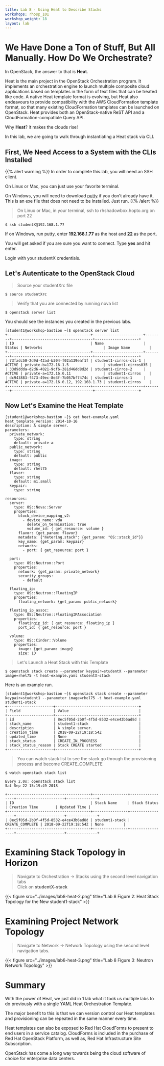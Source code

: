 ```yaml
---
title: Lab 8 - Using Heat to Describe Stacks
workshops: rhosp_101
workshop_weight: 18
layout: lab
---
```


# We Have Done a Ton of Stuff, But All Manually. How Do We Orchestrate?

In OpenStack, the answer to that is **Heat**.

Heat is the main project in the OpenStack Orchestration program. It implements an orchestration engine to launch multiple composite cloud applications based on templates in the form of text files that can be treated like code. A native Heat template format is evolving, but Heat also endeavours to provide compatibility with the AWS CloudFormation template format, so that many existing CloudFormation templates can be launched on OpenStack. Heat provides both an OpenStack-native ReST API and a CloudFormation-compatible Query API.

Why **Heat**? It makes the clouds rise!

In this lab, we are going to walk through instantiating a Heat stack via CLI.

## First, We Need Access to a System with the CLIs Installed

{{% alert warning %}}
In order to complete this lab, you will need an SSH client.

On Linux or Mac, you can just use your favorite terminal.

On Windows, you will need to download [putty](https://the.earth.li/~sgtatham/putty/latest/w64/putty.exe) if you don't already have it. This is an exe file that does not need to be installed. Just run.
{{% /alert %}}

> On Linux or Mac, in your terminal, ssh to rhshadowbox.hopto.org on port 22

```
$ ssh studentX@192.168.1.77
```

If on Windows, run putty, enter **192.168.1.77** as the host and **22** as the port.

You will get asked if you are sure you want to connect. Type **yes** and hit enter.

Login with your studentX credentials.

## Let's Autenticate to the OpenStack Cloud

> Source your studentXrc file

```
$ source studentXrc
```

> Verify that you are connected by running nova list

```
$ openstack server list
```

You should see the instances you created in the previous labs.

```
[student1@workshop-bastion ~]$ openstack server list
+--------------------------------------+-----------------------+--------+-------------------------------------+--------------------+
| ID                                   | Name                  | Status | Networks                            | Image Name         |
+--------------------------------------+-----------------------+--------+-------------------------------------+--------------------+
| 73fadc50-2d9d-42ad-b304-f02a139eaf1f | student1-cirros-cli-1 | ACTIVE | private-b=172.16.1.5                | student1-cirros035 |
| 33d9ddda-d2d6-4021-9cf6-381d46dd8d2d | student1-cirros-2     | ACTIVE | private-a=172.16.0.11               | student1-cirros    |
| dc943883-f473-49ec-8e3f-7b057bf7474c | student1-cirros-1     | ACTIVE | private-a=172.16.0.12, 192.168.1.73 | student1-cirros    |
+--------------------------------------+-----------------------+--------+-------------------------------------+--------------------+
```

## Now Let's Examine the Heat Template

```
[student1@workshop-bastion ~]$ cat heat-example.yaml 
heat_template_version: 2014-10-16  
description: A simple server.  
parameters:
  private_network:
    type: string
    default: private-a
  public_network:
    type: string
    default: public
  image:
    type: string
    default: rhel75
  flavor:
    type: string
    default: m1.small
  keypair:
    type: string

resources:  
  server:
    type: OS::Nova::Server
    properties:
      block_device_mapping_v2:
        - device_name: vda
          delete_on_termination: true
          volume_id: { get_resource: volume }
      flavor: {get_param: flavor}
      metadata: {"metering.stack": {get_param: "OS::stack_id"}}
      key_name: {get_param: keypair}
      networks:
        - port: { get_resource: port }

  port:
    type: OS::Neutron::Port
    properties:
      network: {get_param: private_network}
      security_groups:
        - default

  floating_ip:
    type: OS::Neutron::FloatingIP
    properties:
      floating_network: {get_param: public_network}

  floating_ip_assoc:
    type: OS::Neutron::FloatingIPAssociation
    properties:
      floatingip_id: { get_resource: floating_ip }
      port_id: { get_resource: port }

  volume:
    type: OS::Cinder::Volume
    properties:
      image: {get_param: image}
      size: 10
```

> Let's Launch a Heat Stack with this Template

```
$ openstack stack create --parameter keypair=studentX --parameter image=rhel75 -t heat-example.yaml studentX-stack
```

Here is an example run.
```
[student1@workshop-bastion ~]$ openstack stack create --parameter keypair=student1 --parameter image=rhel75 -t heat-example.yaml student1-stack
+---------------------+--------------------------------------+
| Field               | Value                                |
+---------------------+--------------------------------------+
| id                  | 8ec5f05d-2b0f-4f5d-8532-e4ce43b6ad8d |
| stack_name          | student1-stack                       |
| description         | A simple server.                     |
| creation_time       | 2018-09-22T19:18:54Z                 |
| updated_time        | None                                 |
| stack_status        | CREATE_IN_PROGRESS                   |
| stack_status_reason | Stack CREATE started                 |
+---------------------+--------------------------------------+
```

> You can watch stack list to see the stack go through the provisioning process and become CREATE_COMPLETE

```
$ watch openstack stack list
```

```
Every 2.0s: openstack stack list                                                                                                   Sat Sep 22 15:19:49 2018

+--------------------------------------+----------------+-----------------+----------------------+--------------+
| ID                                   | Stack Name     | Stack Status    | Creation Time        | Updated Time |
+--------------------------------------+----------------+-----------------+----------------------+--------------+
| 8ec5f05d-2b0f-4f5d-8532-e4ce43b6ad8d | student1-stack | CREATE_COMPLETE | 2018-09-22T19:18:54Z | None         |
+--------------------------------------+----------------+-----------------+----------------------+--------------+
```

# Examining Stack Topology in Horizon

> Navigate to Orchestration -> Stacks using the second level navigation tabs  
> Click on **studentX-stack**

{{< figure src="../images/lab8-heat-2.png" title="Lab 8 Figure 2: Heat Stack Topology for the New student1-stack" >}}

# Examining Project Network Topology

> Navigate to Network -> Network Topology using the second level navigation tabs.

{{< figure src="../images/lab8-heat-3.png" title="Lab 8 Figure 3: Neutron Network Topology" >}}

# Summary

With the power of Heat, we just did in 1 lab what it took us multiple labs to do previously with a single YAML Heat Orchestration Template.

The major benefit to this is that we can version control our Heat templates and provisioning can be repeated in the same manner every time.

Heat templates can also be exposed to Red Hat CloudForms to present to end users in a service catalog. CloudForms is included in the purchase of Red Hat OpenStack Platform, as well as, Red Hat Infrastructure Site Subscription.

OpenStack has come a long way towards being the cloud software of choice for enterprise data centers.
